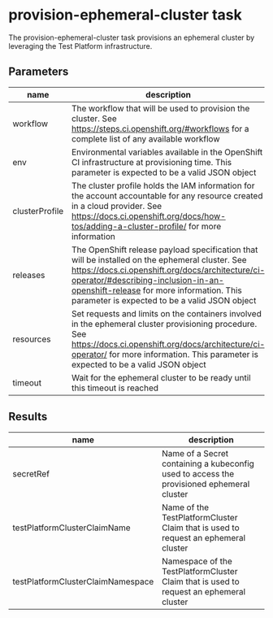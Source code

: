 # provision-ephemeral-cluster task

The provision-ephemeral-cluster task provisions an ephemeral cluster by leveraging the Test Platform infrastructure.

## Parameters
|name|description|default value|required|
|---|---|---|---|
|workflow|The workflow that will be used to provision the cluster. See https://steps.ci.openshift.org/#workflows for a complete list of any available workflow||true|
|env|Environmental variables available in the OpenShift CI infrastructure at provisioning time. This parameter is expected to be a valid JSON object|{}|false|
|clusterProfile|The cluster profile holds the IAM information for the account accountable for any resource created in a cloud provider. See https://docs.ci.openshift.org/docs/how-tos/adding-a-cluster-profile/ for more information||true|
|releases|The OpenShift release payload specification that will be installed on the ephemeral cluster. See https://docs.ci.openshift.org/docs/architecture/ci-operator/#describing-inclusion-in-an-openshift-release for more information. This parameter is expected to be a valid JSON object||true|
|resources|Set requests and limits on the containers involved in the ephemeral cluster provisioning procedure. See https://docs.ci.openshift.org/docs/architecture/ci-operator/ for more information. This parameter is expected to be a valid JSON object|{"*":{"requests":{"cpu":"200m"},"limits":{"memory":"400Mi"}}}|false|
|timeout|Wait for the ephemeral cluster to be ready until this timeout is reached|2h|false|

## Results
|name|description|
|---|---|
|secretRef|Name of a Secret containing a kubeconfig used to access the provisioned ephemeral cluster|
|testPlatformClusterClaimName|Name of the TestPlatformCluster Claim that is used to request an ephemeral cluster|
|testPlatformClusterClaimNamespace|Namespace of the TestPlatformCluster Claim that is used to request an ephemeral cluster|
